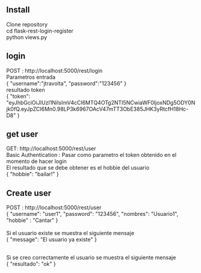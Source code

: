 <h2>Install</h2>
Clone repository </br> 
cd flask-rest-login-register </br>
python views.py </br>

<h2>login</h2>
POST : http://localhost:5000/rest/login </br>
Parametros entrada </br>
{
	"username":"jtravolta",
	"password":"123456"
} </br>
resultado token </br>
{ "token": "eyJhbGciOiJIUzI1NiIsImV4cCI6MTQ4OTg2NTI5NCwiaWF0IjoxNDg5ODY0Njk0fQ.eyJpZCI6Mn0.98LP3k6967OAcV47mTT3ObE385JHK3yRtcfH18Hc-D8" }
</br>

<h2>get user</h2>
GET: http://localhost:5000/rest/user </br>
Basic Authentication : Pasar como parametro el token obtenido en el momento de hacer login </br>
El resultado que se debe obtener es el hobbie del usuario
<br/>
{
  "hobbie": "bailar!"
}

<h2>Create user</h2>
POST : http://localhost:5000/rest/user </br>
{
	"username": "user1",
	"password": "123456",
	"nombres": "Usuario1",
	"hobbie" : "Cantar"
}<br/><br/>
Si el usuario existe se  muestra el siguiente mensaje <br/>
{
  "message": "El usuario ya existe"
} <br/><br/>

Si se creo correctamente el usuario se muestra el siguiente mensaje <br/>
{
  "resultado": "ok"
}
